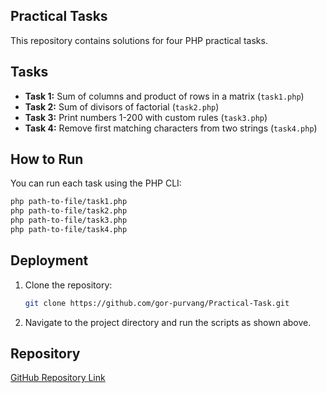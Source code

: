 ## Practical Tasks

This repository contains solutions for four PHP practical tasks.

## Tasks

- **Task 1:** Sum of columns and product of rows in a matrix (`task1.php`)
- **Task 2:** Sum of divisors of factorial (`task2.php`)
- **Task 3:** Print numbers 1-200 with custom rules (`task3.php`)
- **Task 4:** Remove first matching characters from two strings (`task4.php`)

## How to Run

You can run each task using the PHP CLI:

```sh
php path-to-file/task1.php
php path-to-file/task2.php
php path-to-file/task3.php
php path-to-file/task4.php
```

## Deployment

1. Clone the repository:
   ```sh
   git clone https://github.com/gor-purvang/Practical-Task.git
   ```
2. Navigate to the project directory and run the scripts as shown above.

## Repository

[GitHub Repository Link](https://github.com/gor-purvang/Practical-Task)